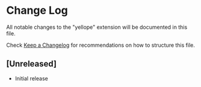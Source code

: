 # Change Log

All notable changes to the "yellope" extension will be documented in this file.

Check [Keep a Changelog](http://keepachangelog.com/) for recommendations on how to structure this file.

## [Unreleased]

- Initial release
